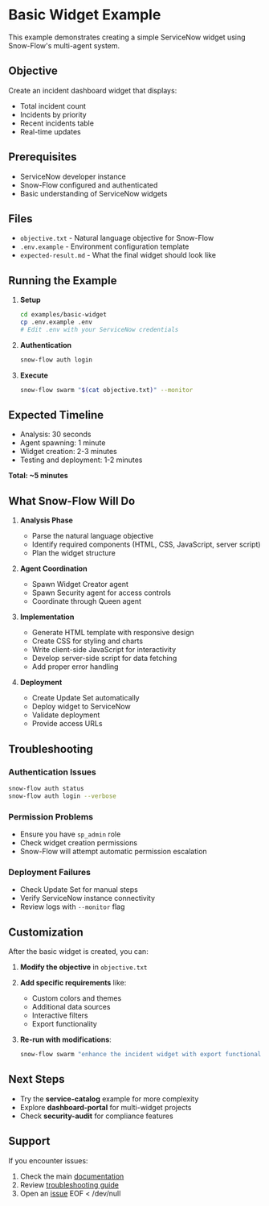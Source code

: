 # Basic Widget Example

This example demonstrates creating a simple ServiceNow widget using Snow-Flow's multi-agent system.

## Objective

Create an incident dashboard widget that displays:
- Total incident count
- Incidents by priority
- Recent incidents table
- Real-time updates

## Prerequisites

- ServiceNow developer instance
- Snow-Flow configured and authenticated
- Basic understanding of ServiceNow widgets

## Files

- `objective.txt` - Natural language objective for Snow-Flow
- `.env.example` - Environment configuration template
- `expected-result.md` - What the final widget should look like

## Running the Example

1. **Setup**
   ```bash
   cd examples/basic-widget
   cp .env.example .env
   # Edit .env with your ServiceNow credentials
   ```

2. **Authentication**
   ```bash
   snow-flow auth login
   ```

3. **Execute**
   ```bash
   snow-flow swarm "$(cat objective.txt)" --monitor
   ```

## Expected Timeline

- Analysis: 30 seconds
- Agent spawning: 1 minute  
- Widget creation: 2-3 minutes
- Testing and deployment: 1-2 minutes

**Total: ~5 minutes**

## What Snow-Flow Will Do

1. **Analysis Phase**
   - Parse the natural language objective
   - Identify required components (HTML, CSS, JavaScript, server script)
   - Plan the widget structure

2. **Agent Coordination**
   - Spawn Widget Creator agent
   - Spawn Security agent for access controls
   - Coordinate through Queen agent

3. **Implementation**
   - Generate HTML template with responsive design
   - Create CSS for styling and charts
   - Write client-side JavaScript for interactivity
   - Develop server-side script for data fetching
   - Add proper error handling

4. **Deployment**
   - Create Update Set automatically
   - Deploy widget to ServiceNow
   - Validate deployment
   - Provide access URLs

## Troubleshooting

### Authentication Issues
```bash
snow-flow auth status
snow-flow auth login --verbose
```

### Permission Problems
- Ensure you have `sp_admin` role
- Check widget creation permissions
- Snow-Flow will attempt automatic permission escalation

### Deployment Failures
- Check Update Set for manual steps
- Verify ServiceNow instance connectivity
- Review logs with `--monitor` flag

## Customization

After the basic widget is created, you can:

1. **Modify the objective** in `objective.txt`
2. **Add specific requirements** like:
   - Custom colors and themes
   - Additional data sources
   - Interactive filters
   - Export functionality

3. **Re-run with modifications**:
   ```bash
   snow-flow swarm "enhance the incident widget with export functionality and custom filters"
   ```

## Next Steps

- Try the **service-catalog** example for more complexity
- Explore **dashboard-portal** for multi-widget projects
- Check **security-audit** for compliance features

## Support

If you encounter issues:
1. Check the main [documentation](../../docs/)
2. Review [troubleshooting guide](../../docs/TROUBLESHOOTING.md)
3. Open an [issue](https://github.com/groeimetai/snow-flow/issues)
EOF < /dev/null